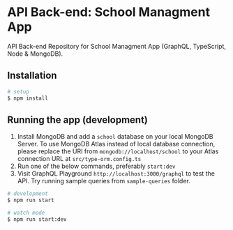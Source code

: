# API Back-end: School Managment App

API Back-end Repository for School Managment App (GraphQL, TypeScript, Node & MongoDB).

## Installation

```bash
# setup
$ npm install
```

## Running the app (development)

1. Install MongoDB and add a `school` database on your local MongoDB Server. To use MongoDB Atlas instead of local database connection, please replace the URI from `mongodb://localhost/school` to your Atlas connection URL at `src/type-orm.config.ts`
1. Run one of the below commands, preferably `start:dev`
1. Visit GraphQL Playground `http://localhost:3000/graphql` to test the API. Try running sample queries from `sample-queries` folder.

```bash
# development
$ npm run start

# watch mode
$ npm run start:dev
```
